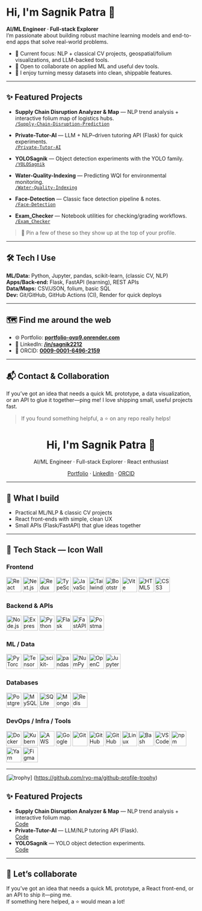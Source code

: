 # Hi, I'm Sagnik Patra 👋

**AI/ML Engineer · Full-stack Explorer**  
I’m passionate about building robust machine learning models and end-to-end apps that solve real-world problems.

- 🔭 Current focus: NLP + classical CV projects, geospatial/folium visualizations, and LLM-backed tools.
- 🤝 Open to collaborate on applied ML and useful dev tools.
- 🧩 I enjoy turning messy datasets into clean, shippable features.

---

## ✨ Featured Projects

- **Supply Chain Disruption Analyzer & Map** — NLP trend analysis + interactive folium map of logistics hubs.  
  [`/Supply-Chain-Disruption-Prediction`](https://github.com/sagnik1-patra/Supply-Chain-Disruption-Prediction)

- **Private-Tutor-AI** — LLM + NLP–driven tutoring API (Flask) for quick experiments.  
  [`/Private-Tutor-AI`](https://github.com/sagnik1-patra/Private-Tutor-AI)

- **YOLOSagnik** — Object detection experiments with the YOLO family.  
  [`/YOLOSagnik`](https://github.com/sagnik1-patra/YOLOSagnik)

- **Water-Quality-Indexing** — Predicting WQI for environmental monitoring.  
  [`/Water-Quality-Indexing`](https://github.com/sagnik1-patra/Water-Quality-Indexing)

- **Face-Detection** — Classic face detection pipeline & notes.  
  [`/Face-Detection`](https://github.com/sagnik1-patra/Face-Detection)

- **Exam_Checker** — Notebook utilities for checking/grading workflows.  
  [`/Exam_Checker`](https://github.com/sagnik1-patra/Exam_Checker)

> 🔖 Pin a few of these so they show up at the top of your profile.

---

## 🛠️ Tech I Use

**ML/Data:** Python, Jupyter, pandas, scikit-learn, (classic CV, NLP)  
**Apps/Back-end:** Flask, FastAPI (learning), REST APIs  
**Data/Maps:** CSV/JSON, folium, basic SQL  
**Dev:** Git/GitHub, GitHub Actions (CI), Render for quick deploys

---

## 🗺️ Find me around the web

- 🌐 Portfolio: **[portfolio-ovp9.onrender.com](https://portfolio-ovp9.onrender.com/)**
- 💼 LinkedIn: **[/in/sagnik2212](https://www.linkedin.com/in/sagnik2212)**
- 🔎 ORCID: **[0009-0001-6496-2159](https://orcid.org/0009-0001-6496-2159)**

---

## 📬 Contact & Collaboration

If you’ve got an idea that needs a quick ML prototype, a data visualization, or an API to glue it together—ping me! I love shipping small, useful projects fast.

> If you found something helpful, a ⭐ on any repo really helps!

<!-- PROFILE HEADER -->
<h1 align="center">Hi, I'm Sagnik Patra 👋</h1>
<p align="center">
  AI/ML Engineer · Full-stack Explorer · React enthusiast
</p>

<p align="center">
  <a href="https://portfolio-ovp9.onrender.com/">Portfolio</a> ·
  <a href="https://www.linkedin.com/in/sagnik2212">LinkedIn</a> ·
  <a href="https://orcid.org/0009-0001-6496-2159">ORCID</a>
</p>

---

## 🚀 What I build
- Practical ML/NLP & classic CV projects
- React front-ends with simple, clean UX
- Small APIs (Flask/FastAPI) that glue ideas together

---

## 🧰 Tech Stack — Icon Wall

### Frontend
<p>
  <img src="https://cdn.jsdelivr.net/gh/devicons/devicon/icons/react/react-original.svg" height="40" alt="React" />
  <img src="https://cdn.jsdelivr.net/gh/devicons/devicon/icons/nextjs/nextjs-original.svg" height="40" alt="Next.js" />
  <img src="https://cdn.jsdelivr.net/gh/devicons/devicon/icons/redux/redux-original.svg" height="40" alt="Redux" />
  <img src="https://cdn.jsdelivr.net/gh/devicons/devicon/icons/typescript/typescript-original.svg" height="40" alt="TypeScript" />
  <img src="https://cdn.jsdelivr.net/gh/devicons/devicon/icons/javascript/javascript-original.svg" height="40" alt="JavaScript" />
  <img src="https://cdn.jsdelivr.net/gh/devicons/devicon/icons/tailwindcss/tailwindcss-original.svg" height="40" alt="Tailwind CSS" />
  <img src="https://cdn.jsdelivr.net/gh/devicons/devicon/icons/bootstrap/bootstrap-original.svg" height="40" alt="Bootstrap" />
  <img src="https://cdn.jsdelivr.net/gh/devicons/devicon/icons/vitejs/vitejs-original.svg" height="40" alt="Vite" />
  <img src="https://cdn.jsdelivr.net/gh/devicons/devicon/icons/html5/html5-original.svg" height="40" alt="HTML5" />
  <img src="https://cdn.jsdelivr.net/gh/devicons/devicon/icons/css3/css3-original.svg" height="40" alt="CSS3" />
</p>

### Backend & APIs
<p>
  <img src="https://cdn.jsdelivr.net/gh/devicons/devicon/icons/nodejs/nodejs-original.svg" height="40" alt="Node.js" />
  <img src="https://cdn.jsdelivr.net/gh/devicons/devicon/icons/express/express-original.svg" height="40" alt="Express" />
  <img src="https://cdn.jsdelivr.net/gh/devicons/devicon/icons/python/python-original.svg" height="40" alt="Python" />
  <img src="https://cdn.jsdelivr.net/gh/devicons/devicon/icons/flask/flask-original.svg" height="40" alt="Flask" />
  <img src="https://cdn.jsdelivr.net/gh/devicons/devicon/icons/fastapi/fastapi-original.svg" height="40" alt="FastAPI" />
  <img src="https://cdn.jsdelivr.net/gh/devicons/devicon/icons/postman/postman-original.svg" height="40" alt="Postman" />
</p>

### ML / Data
<p>
  <img src="https://cdn.jsdelivr.net/gh/devicons/devicon/icons/pytorch/pytorch-original.svg" height="40" alt="PyTorch" />
  <img src="https://cdn.jsdelivr.net/gh/devicons/devicon/icons/tensorflow/tensorflow-original.svg" height="40" alt="TensorFlow" />
  <img src="https://cdn.jsdelivr.net/gh/devicons/devicon/icons/scikitlearn/scikitlearn-original.svg" height="40" alt="scikit-learn" />
  <img src="https://cdn.jsdelivr.net/gh/devicons/devicon/icons/pandas/pandas-original.svg" height="40" alt="pandas" />
  <img src="https://cdn.jsdelivr.net/gh/devicons/devicon/icons/numpy/numpy-original.svg" height="40" alt="NumPy" />
  <img src="https://cdn.jsdelivr.net/gh/devicons/devicon/icons/opencv/opencv-original.svg" height="40" alt="OpenCV" />
  <img src="https://cdn.jsdelivr.net/gh/devicons/devicon/icons/jupyter/jupyter-original.svg" height="40" alt="Jupyter" />
</p>

### Databases
<p>
  <img src="https://cdn.jsdelivr.net/gh/devicons/devicon/icons/postgresql/postgresql-original.svg" height="40" alt="PostgreSQL" />
  <img src="https://cdn.jsdelivr.net/gh/devicons/devicon/icons/mysql/mysql-original.svg" height="40" alt="MySQL" />
  <img src="https://cdn.jsdelivr.net/gh/devicons/devicon/icons/sqlite/sqlite-original.svg" height="40" alt="SQLite" />
  <img src="https://cdn.jsdelivr.net/gh/devicons/devicon/icons/mongodb/mongodb-original.svg" height="40" alt="MongoDB" />
  <img src="https://cdn.jsdelivr.net/gh/devicons/devicon/icons/redis/redis-original.svg" height="40" alt="Redis" />
</p>

### DevOps / Infra / Tools
<p>
  <img src="https://cdn.jsdelivr.net/gh/devicons/devicon/icons/docker/docker-original.svg" height="40" alt="Docker" />
  <img src="https://cdn.jsdelivr.net/gh/devicons/devicon/icons/kubernetes/kubernetes-plain.svg" height="40" alt="Kubernetes" />
  <img src="https://cdn.jsdelivr.net/gh/devicons/devicon/icons/amazonwebservices/amazonwebservices-original.svg" height="40" alt="AWS" />
  <img src="https://cdn.jsdelivr.net/gh/devicons/devicon/icons/googlecloud/googlecloud-original.svg" height="40" alt="Google Cloud" />
  <img src="https://cdn.jsdelivr.net/gh/devicons/devicon/icons/git/git-original.svg" height="40" alt="Git" />
  <img src="https://cdn.jsdelivr.net/gh/devicons/devicon/icons/github/github-original.svg" height="40" alt="GitHub" />
  <img src="https://cdn.jsdelivr.net/gh/devicons/devicon/icons/githubactions/githubactions-original.svg" height="40" alt="GitHub Actions" />
  <img src="https://cdn.jsdelivr.net/gh/devicons/devicon/icons/linux/linux-original.svg" height="40" alt="Linux" />
  <img src="https://cdn.jsdelivr.net/gh/devicons/devicon/icons/bash/bash-original.svg" height="40" alt="Bash" />
  <img src="https://cdn.jsdelivr.net/gh/devicons/devicon/icons/vscode/vscode-original.svg" height="40" alt="VS Code" />
  <img src="https://cdn.jsdelivr.net/gh/devicons/devicon/icons/npm/npm-original-wordmark.svg" height="40" alt="npm" />
  <img src="https://cdn.jsdelivr.net/gh/devicons/devicon/icons/yarn/yarn-original.svg" height="40" alt="Yarn" />
  <img src="https://cdn.jsdelivr.net/gh/devicons/devicon/icons/figma/figma-original.svg" height="40" alt="Figma" />
</p>


---
[![trophy](https://github-profile-trophy.vercel.app/?username=sagnik1-patra&title=Repositories&no-bg=true&no-frame=true&theme=flat)]
(https://github.com/ryo-ma/github-profile-trophy)

## ✨ Featured Projects
- **Supply Chain Disruption Analyzer & Map** — NLP trend analysis + interactive folium map.  
  <a href="https://github.com/sagnik1-patra/Supply-Chain-Disruption-Prediction">Code</a>
- **Private-Tutor-AI** — LLM/NLP tutoring API (Flask).  
  <a href="https://github.com/sagnik1-patra/Private-Tutor-AI">Code</a>
- **YOLOSagnik** — YOLO object detection experiments.  
  <a href="https://github.com/sagnik1-patra/YOLOSagnik">Code</a>


---

## 🤝 Let’s collaborate
If you’ve got an idea that needs a quick ML prototype, a React front-end, or an API to ship it—ping me.  
If something here helped, a ⭐ would mean a lot!
